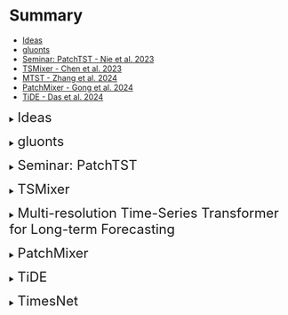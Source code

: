 # Summary

- [Ideas](#ideas)
- [gluonts](#gluonts)
- [Seminar: PatchTST - Nie et al. 2023](#patchtst)
- [TSMixer - Chen et al. 2023](#tsmixer)
- [MTST - Zhang et al. 2024](#mtst)
- [PatchMixer - Gong et al. 2024](#patchmixer)
- [TiDE - Das et al. 2024](#tide)

<a id="ideas"></a>
<details close>
<summary><font size="+2">Ideas</font></summary>

- **Probabilistic** Comparison (Better interpretability and decision making):
  - Ways to implement:
    - parameters of distribution and specific loss (log loss?) -> try different distributions
    - maybe try MonteCarlo (once turned probabilistic)
  - How to perform Probabilistic Evaluation:
    - Interval (WIS, Coverage)
    - full distribution (CRPS, WRMSSE)

<br>

- find a better way to utilize and combine the available information
  - Hierarchical patching:
    - use patching, but dynamically (and potentially series dependent):
      - determine the patch length to match the frequency of the underlying time series (maybe via FFT?) -> then feed patches to CNN/RNN to summarize the series information and implement it to the prediction of the target time series (= utilize TimesBlock from TimesNet?) -> could also be combined with semi CD approach (only top k most influential time series considered)
    - Patching with TSMixer -> Try out TSMixer while incorporating patching? (potentially on multiple levels like MTST)
    - PatchMixer -> use hierarchical patching levels but similar architecture?
    - Is Patching and MLP based architecture even reasonable? -> potentially loose out on some benefits of linear architecture (like modelling time-step dependent)
  - Use traditional methods to additionally extract similarities, frequencies and more 

<br>

- Channel dependent methods -> need for other evaluation benchmarks (see TSMixer)
  - methods to capture cross-channel information
    - CNN, RNN, ARIMA? (CNN/RNN in place of $MLP_{feat}$ of TSMixer)
    - maybe use CNN/RNN AR-methods for short term information and Transformer for long-term?
  - maybe include a parameter $\lambda$ to trade-off between CI and CD, for example by ranking the time series at hand and then only allowing information to pass from the most related ones (This could also benefit the discussion of the datasets -> which datasets have many related time series). Also investigate this with patches -> learn which patches of other time series are important, based on patch time point or patch length and considered time series
    - LIFT (Zhao and Zhen, 2024) also calculates cross correlation coefficient, but then reduces to leading indicators -> maybe just use this to rank the correlation and then weight the influence accordingly/only choose a percentage of the other series to consider?

<br>

- Consider auxiliary information -> again needs other benchmark than the standard (M5 like TSMixer)
  - This is especially relevant for TST based models -> could try to add auxiliary information into these models
  - look at how TiDE/TSMixer added auxiliary information into their model

<br>

- more implementation ideas:
  - implement DMS method not IMS
    - maybe DMS architecture based on DeepAR possible?
  - based on MTST -> try Transformer-based models with different positional encodings
  - (is MTST with residual connections between layers useful?)
  - also look into dual forecasting head design like in PatchMixer
  - train models with MAE compared to MSE, as it is more robust (according to Han et al. 2023)
    - Look at PatchMixer ablation study of the Loss Function (tried out MAE+ MSE, MAE, MSE and SmoothL1loss) -> for them MAE w.r.t. MAE and MAE + MSE best w.r.t. MSE


-----
<br>

<br>

### Typology of time series models

| Typology| Explanation| 
|:--------------------------------------------|:---------------|
| Direct multistep forecast|Forecast the horizon as a whole|
| Iterative multistep forecast | Produce forecasts iteratively (often conditioned on previously produced forecasts)|
| Univariate| Forecasting of a single time series|
| Multivariate| Forecasting of multiple time series|
| Global | Model shares parameters across different time series|
| Local| Model parameters are specific per time series|
| Channel independent | Solely consider information from one time series|
| Channel dependent | Consider information from other time series|

-----
<br>

<br>

### Model summary 

| Model + Paper                               | Local/global   | Univariate/Multivariate         | CD/CI                                                 | DMS/IMS         | Covariates|
|:--------------------------------------------|:---------------|:--------------------|:---------------------------------------------------------------------|:-----------------------|:-------|
| PatchTST Nie et al., 2023 | Global | Univariate |CI | DMS | No |
| MTST Zhang et al. 2024 | Global | Univariate |CI | DMS | No |
| TSMixer Chen et al., 2023 | Global | Multivariate | CD | DMS | Yes |
| PatchMixer Gong et al., 2024 | Global | Univariate | CI | DMS | No |
| TiDE Das et al., 2023 | Global | Univariate | CI | DMS | Yes |
| TimesNet Wu et al., 2023  | Global | Multivariate (?) | CD (?) | DMS | No |
| TimeMachine Ahamed et al., 2024 | Global | Univariate/Multivariate | CI/CD | DMS | No |
| ModerTCN Luo et al.,2024  | Global | Multivariate | CD | DMS | No |
| SDCNet Wang et al., 2023 | Global | Multivariate | CD | DMS | No |


<br>

<br>

</details>

<a id="gluonts"></a>
<details close>
<summary><font size="+2">gluonts</font></summary>

- Available (probabilistic) models:

| Model + Paper                               | Local/global   | Data layout         | Architecture/method                                                  | Implementation         |
|:--------------------------------------------|:---------------|:--------------------|:---------------------------------------------------------------------|:-----------------------|
| **PatchTST Nie et al., 2023**                   | Global         | Univariate          | MLP, multi-head attention                                            | Pytorch                |
| LagTST                                      | Global         | Univariate          | MLP, multi-head attention                                            | Pytorch                |
| **DLinear Zeng et al., 2023**                   | Global         | Univariate          | MLP                                                                  | Pytorch                |
| **DeepAR Salinas et al. 2020**                  | Global         | Univariate          | RNN                                                                  | MXNet, PyTorch         |
| DeepState Rangapuram et al. 2018            | Global         | Univariate          | RNN, state-space model                                               | MXNet                  |
| DeepFactor Wang et al. 2019                 | Global         | Univariate          | RNN, state-space model, Gaussian process                             | MXNet                  |
| Deep Renewal Processes Türkmen et al. 2021  | Global         | Univariate          | RNN                                                                  | MXNet                  |
| GPForecaster                                | Global         | Univariate          | MLP, Gaussian process                                                | MXNet                  |
| MQ-CNN Wen et al. 2017                      | Global         | Univariate          | CNN encoder, MLP decoder                                             | MXNet                  |
| MQ-RNN Wen et al. 2017                      | Global         | Univariate          | RNN encoder, MLP encoder                                             | MXNet                  |
| N-BEATS Oreshkin et al. 2019                | Global         | Univariate          | MLP, residual links                                                  | MXNet                  |
| Rotbaum Hasson et al. 2021                  | Global         | Univariate          | XGBoost, Quantile Regression Forests, LightGBM, Level Set Forecaster | Numpy                  |
| Temporal Fusion Transformer Lim et al. 2021 | Global         | Univariate          | LSTM, self attention                                                 | MXNet, PyTorch         |
| Transformer Vaswani et al. 2017             | Global         | Univariate          | MLP, multi-head attention                                            | MXNet                  |
| WaveNet van den Oord et al. 2016            | Global         | Univariate          | Dilated convolution                                                  | MXNet, PyTorch         |
| SimpleFeedForward                           | Global         | Univariate          | MLP                                                                  | MXNet, PyTorch         |
| DeepNPTS                                    | Global         | Univariate          | MLP                                                                  | PyTorch                |
| MQF2 Kan et al. 2022                        | Global         | Univariate          | RNN, ICNN                                                            | PyTorch                |
| DeepVAR Salinas et al. 2019                 | Global         | Multivariate        | RNN                                                                  | MXNet                  |
| GPVAR Salinas et al. 2019                   | Global         | Multivariate        | RNN, Gaussian process                                                | MXNet                  |
| LSTNet Lai et al. 2018                      | Global         | Multivariate        | LSTM                                                                 | MXNet                  |
| DeepTPP Shchur et al. 2020                  | Global         | Multivariate events | RNN, temporal point process                                          | MXNet                  |
| DeepVARHierarchical Rangapuram et al. 2021  | Global         | Hierarchical        | RNN                                                                  | MXNet                  |
| RForecast Hyndman et al. 2008               | Local          | Univariate          | ARIMA, ETS, Croston, TBATS                                           | Wrapped R package      |
| Prophet Taylor et al. 2017                  | Local          | Univariate          | -                                                                    | Wrapped Python package |
| NaiveSeasonal Hyndman et al. 2018           | Local          | Univariate          | -                                                                    | Numpy                  |
| Naive2 Makridakis et al. 1998               | Local          | Univariate          | -                                                                    | Numpy                  |
| NPTS                                        | Local          | Univariate          | -                                                                    | Numpy                  |

</details>

<a id="patchtst"></a>
<details close>
<summary><font size="+2">Seminar: PatchTST</font></summary>

- Convolutional neural networks (CNNs) have been implemented successfully to TSF tasks, e.g. TCN [2] or TimesNet [30], however their receptive field size poses difficulties, as it mainly captures local information. Although the receptive field of CNNs can be extended to longer windows by stacking several convolutional layers, it still exhibits difficulties of capturing long-term time series relations effectively.
- time series often contain short- and long-term correlations, which are relevant during time series prediction [15].
- In contrast to the NLP domain, Zerveas et al. [37] propose that layer normalization is inferior to batch normalization in time series applications, as batch normalization can reduce the extent of outlier values, which is a specific problem of time series.
- Nie et al. suggest that CD models are more likely to overfit to the training data.
- Han et al. propose that the optimal coefficients of the CD approach are dependent on the correlation of each channel. In contrast, the CI model’s optimal parameters are determined by the sum (mean) of the correlation of all channels. Hence, the CI approach exhibits less distribution shift, because the sum of correlation differences between train and test data has lower variation than the correlation differences of individual channels. Subsequently, Han et al. [11] propose that CD methods have high capacity and low robustness, whereas CI approaches have low capacity and high robustness.

Research works on CI/CD strategies:
- Han et al. [11] propose to use the L1 loss during training of CD methods, as it increases the robustness. In addition, they compared the effects of the look-back window length L on CI and CD models, where they found that an increase of L results in more available information and a higher capacity of the model. Hence, their experiments suggest that CI models always benefit from longer window lengths, while CD models often perform worse following an increasing L.
- Xue et al. [33] introduced Channel Aligned Robust Blend Transformer (CARD), which handles some disadvantages of CI Transformers and manages to outperform state-of-the-art models, such as PatchTST, TimesNet, Crossformer, FEDformer or Dlinear [21, 36], on several benchmark data sets. It introduces a channel-aligned attention mechanism, a token blend module and a robust loss function to efficiently leverage cross-channel correlations.
- Zhao and Shen [39] argue that different time series are connected via locally stationary lead-lag relations, in which a leading indicator influences other series, e.g. the body temperature may decrease after one hour when certain medicine is taken. Hence, they introduce LIFT, which is a method to estimate and incorporate leading indicators, as a type of plugin to arbitrary forecasting models. Furthermore, a CI backbone in combination with LIFT, separates the modeling of time and channel dependence into two parts, which potentially reduces the optimization challenge of original CD methods. They showed that LIFT was able to improve the performances of PatchTST, DLinear and Crossformer[21, 36].
- Wang et al. [27] present CSformer, which is a CD method that utilizes a two-stage self-attention strategy to separately extract time and channel information efficiently. CSformer outperformed iTransformer, PatchTST and Crossformer [21] among many more on several benchmark datasets.
- Gao et al. [8] introduced Client, which similarly outperforms TimesNet, DLinear and FEDformer [41], by utilizing linear and attention modules to capture time and channel information respectively.

Patching:
- Zhang and Yan [38], Crossformer, propose that these models (token wise time series elements) primarily capture cross-time relations, whereas cross-channel relationships are not represented in the embedding. Therefore, they introduced dimension-segment-wise embedding, which is closely related to patching.
- Wu et al.[30], TimesNet, introduced another patching process alternative. They propose to use the Fast Fourier Transform algorithm, transforming the 1D univariate time series into a 2D representation.

PatchTST

![alt text](img/PatchTST/Fig1.png)

</details>

<a id="tsmixer"></a>
<details close>
<summary><font size="+2">TSMixer</font></summary>
Abstract

- However, recent work demonstrates that simple univariate linear models can outperform such deep learning models on several commonly used academic benchmarks.
- Extending them, in this paper, we investigate the capabilities of linear models for time-series forecasting and present Time-Series Mixer (TSMixer), a novel architecture designed by stacking multi-layer perceptrons (MLPs). TSMixer is based on mixing operations along both the time and feature dimensions to extract information efficiently
- comparable performance on academic benchmarks and superior performance on M5 benchmark
- results underline importance of efficiently utilizing cross-variate and auxiliary information

Introduction
- propose two models:
  - stacking temporal linear models with non-linearities (TMix-Only)
  - introducing cross-variate feed-forward layers (TSMixer) (applies MLPs across time and feature dimensions)
- The residual designs ensure that TSMixer retains the capacity of temporal linear models while still being able to exploit cross-variate information
- on academic datasets -> they show that stacking of linear models is very effective and that cross-series information is less important on these datasets. Also, they outperform the other multivariate models & are on par with univariate ones.
- on M5 -> cross-variate information is indeed useful, and implement design to use TSMixer with auxiliary information. Outperforms DeepAR and TFT

Related work
- propose that dataset bias of academic benchmark datasets mainly advocates for univariate models
- drawback of real-world models (DeepAR or TFT) is their complexity, especially in comparison with linear univariate models

![](img/TSMixer/Tab1.png)

Linear models
- We then compare linear models with other architectures and show that linear models have a characteristic not present in RNNs and Transformers – they have the appropriate representation capacity to learn the time dependency for a univariate time series.
- Linear models possess a unique characteristic wherein the weights of the mapping are fixed for each time step in the input sequence. This “time-step-dependent” characteristic is a crucial component of our previous findings and stands in contrast to recurrent or attention-based architectures, where the weights over the input sequence are outputs of a "data-dependent" function, such as the gates in LSTMs or attention layers in Transformers.
- Conversely, even though recurrent or attention architectures have high representational capacity, achieving time-step independence is challenging for them. They usually overfit on the data instead of solely considering the positions

TSMixer architecture
- propose natural enhancement of linear model -> stacking multiple linear models with non-linearities via MLPs
- additionally leverage cross-variate information apply MLPs in time and feature domain in alternating manner
- The time-domain MLPs are shared across all of the features, while the feature-domain MLPs are shared across all of the time steps
- architecture allows long look-back window length L, while parameter growth complexity is only O(L + C)
- To better understand the utility of cross-variate information and feature-mixing, we also consider a simplified variant of TSMixer that only employs time-mixing, referred to as TMix-Only, which consists of a residual MLP shared across each variate, see Figure below.
![TMix-Only](img/TSMixer/Fig3.png)

TSMixer (multivariate) architecture

- The columns of the inputs means different features/variates and the rows are time steps. The fully-connected operations are row-wise. TSMixer contains interleaving time-mixing and feature-mixing MLPs to aggregate information. The number of mixer layer is denoted as N. <b>The time-mixing MLPs are shared across all features and the feature-mixing MLPs are shared across all of the time steps.</b> The design allow TSMixer to automatically adapt the use of both temporal and cross-variate information with limited number of parameters for superior generalization. ![](img/TSMixer/Fig1.png)

Extended TSMixer for Time Series Forecasting with Auxiliary Information
- We first design the align stage to project the feature with different shapes into the same shape. Then we can concatenate the features and seamlessly apply feature mixing on them. We extend TSMixer as illustrated in Fig. 4. The architecture comprises two parts: align and mixing. In the align stage, TSMixer aligns historical features ($R^{L×C_x}$ ) and future features ($R^{T×C_z}$) into the same shape ($R^{L×C_h}$) by applying temporal projection and a feature-mixing layer, where $C_h$ represents the size of hidden layers. Additionally, it repeats the static features to transform their shape from $R^{1×C_s}$ to $R^{T×C_s}$ in order to align the output length.

Experiments
- Data ![](img/TSMixer/Tab2.png)
- Results (best=red, 2nd=blue, ** taken from Nie et al. 2023, TMix_only not highlighted) ![](img/TSMixer/Tab3.png)
- use input length 512, Adam with <b>MSE objective</b> and apply RevIN

- M5: prediction length T=28, input length L=35, optimize log-likelihood of negative binomial distribution. Aggregate predictions at different levels and evaluate via weighted root mean squared scaled error (WRMSSE).
- without auxiliary data ![](img/TSMixer/Tab4.png)
- with auxiliary data ![](img/TSMixer/Tab5.png)
- computational cost ![alt text](img/TSMixer/Tab6.png)
</details>

<a id="mtst"></a>
<details close>
<summary><font size="+2">Multi-resolution Time-Series Transformer for Long-term Forecasting</font></summary>

abstract

- Recent Transformers apply patching -> The patch size controls the ability of transformers to learn the temporal patterns at different frequencies: shorter patches are effective for learning localized, high-frequency patterns, whereas mining long-term seasonalities and trends requires longer patches
- propose MTST = consists of a multi-branch architecture for simultaneous modeling of diverse temporal patterns at different resolutions. In contrast to many existing time-series transformers, we employ relative positional encoding, which is better suited for extracting periodic components at different scales.

Introduction

- according to Zhang (2023) and Nie (2023) time-stamp based tokens prevents attention mechanisms from effectively capturing temporal patterns.
- but these patch-based methods do not explicitly incorporate multi-scale analysis, which has proved effective in many time-series modeling domains.
- Therefore, in this work, we endow patch-based TSTs with the ability to learn multi-scale features with attention mechanisms via multi-resolution representations.
- Unlike previous works that rely on subsampling, MTST constructs a multi-resolution representation by simply adjusting the patch-level tokenization of a time-series: a large number of small-sized patches leads to high-resolution feature maps; a small number of large-sized patches results in low-resolution feature maps. By constructing multiple sets of tokens with different patch-sizes, each MTST layer can model the temporal patterns of different frequencies simultaneously with multi-branch self-attentions
- As shown in an example from the Electricity dataset (Figure 1), the role of the branch with larger-size patches is mostly to capture the  owerfrequency and coarser temporal patterns; the branch with smaller-size patches contributes to modeling the higher-frequency and finer temporal patterns.

![](img/MTST/Fig1.png)

methodology

![](img/MTST/Fig2.png)

- The Multi-Scale Time-Series Transformer (MTST) consists of N layers, each designed to capture different temporal patterns in time-series data through a multi-branch architecture.
- Each MTST layer contains multiple branches, with \( B_n \) branches in the \( n \)-th layer. This multi-branch design enables the model to learn time-series representations at multiple scales.
- Each branch contains a tokenizer with unique patch sizes, that converts the input into patches, which are subsequently treated as tokens.
- Then, Tokens in each branch undergo self-attention (SA) with relative positional encoding (RPE) and outputs from all branches in each layer are combined into a single embedding. This fused embedding serves as the input for the subsequent MTST layer.
- **Channel Independent model**: following the protocol in the previous works (Zeng et al., 2023; Nie et al., 2023), MTST processes each x1:L,m  independently to generate the output xbL+1:L+T ,m, and subsequently combine them to form a multivariate forecast.
- **BUT**: MTST is not limited by channelindependence and is readily extended to other patch-based TSTs that model dependencies among variates, such as the Crossformer (Zhang and Yan, 2023).

Branch specific tokenization

- Let $y^{(n-1)} \in R^{d_{n-1} \times 1}$ be the $d_{n−1}$-dimensional output representation of a univariate time-series at the (n−1)-th layer (Combined Output after each layer).
- The first output has $d_0$ = L, such that $y^{(0)} = x$ (= input x) & last output has $d_0$ = T, such that $y^{(N)} = \hat{x}$ (= prediction).
- $b_n$-th branches patch length $P_{b_n}$ and stride $S_{b_n}$. Then Tokenizer: $$ T_{b_n}: R^{d_n \times 1}->R^{J_{b_n} \times P_{b_n}}$$ transforms previous output vector into $J_{b_n} = ...$ overlapping patches via sliding window approach.
- branch patch length is shared across layers? -> each layer learns multiple representations (each branch) for each patch length -> How is the nubmer branches and consequently the specific patches determined?

self attention

- self-attention in MTST is performed on the patch-level tokens in each branch independently.

relative positional encoding

- encodes distances between each pair of tokens -> enables each token to identify similar tokens on a synthetic dataset with strong periodic patterns with considerably better accuracy.

![](img/MTST/Fig3.png)

related works - multi-scale feature learning

- Several recent time-series forecasting techniques have incorporated multi-scale analysis. NHiTS (Challu et al., 2022) introduces multi-rate signal sampling and hierarchical interpolation to model features at multiple granularities. MICN (Wang et al., 2023) incorporates convolution with different kernel sizes to learn multi-scale features. TimesNet (Wu et al., 2023) strives to capture the multi-periodicity in time-series by converting 1D sequences to a set of 2D tensors.Among transformer-based models, Pyraformer (Liu et al., 2021a) forms a multi-resolution representation via pyramidal attention. Scaleformer (Shabani et al., 2023) proposes a multi-resolution representation framework for existing timestamp-based TSTs via down/up-sampling.

experiments

![](img/MTST/Tab2.png)

- As a multi-scale convolution-based approach, MICN demonstrates competitive performance for small prediction horizons T, but encounters more severe performance degradation for larger T. This matches the observations in previous works that convolution-based models struggle to capture long-range dependencies. This motivates the development of Transformer-based models for long-term forecasting.

![](img/MTST/Tab6.png)


</details>

<a id="patchmixer"></a>
<details close>
<summary><font size="+2">PatchMixer</font></summary>

abstract

- patch-based Transformers showed good results -> But, Is the impressive performance of patch-based transformers primarily due to the use of patches rather than the transformer architecture itself?
- introduce PatchMixer, a patch-based CNN with depthwise separable convolution
- We also found that optimizing the patch embedding parameters and enhancing the objective function enables PatchMixer to better adapt to different datasets, thereby improving the generalization of the patch-based approach.

introduction

- in LTSF prevalent methods are usually Transformer or MLP-based, due to their global receptive field
- CNNs only have a local receptive field (therefore maybe unsuitable for LTSF), however achieving similar results could highlight the importance of preprocessing
- In this paper, we introduce a novel patch-based model known as PatchMixer. It is based on a depthwise separable convolutional module and distinguished by its “patchmixing” design, which (i) processes time series data in patches, retaining the sequential structure, and (ii) captures dependencies within and across variables through shared weights, emphasizing the role of patch-based preprocessing in striking a balance between efficiency and performance.

The Patch-Mixing design

- First the multivariate Time series is split into univariate ones -> **Channel Independent approach**
- after splitting the series is divided into patches of length P (patch length) with overlap S (stride)
- propose patch-mixing, which uses patching and channel independence to extract cross-patch temporal features.
- intra-varaible effects (right in Figure below) are more pronounced and hold significant mutual information in the main datasets
![](img/PatchMixer/Fig1.png.png)

The PatchMixer Model

![](img/PatchMixer/Fig2.png.png)

- We employ a patch-based DWConv module called PatchMixer Block. This design holds efficient parameter usage while maintaining a wide receptive field via patch embedding. Besides, we also devise dual forecasting heads, ensuring a holistic feature representation.

PatchMixer Block

- uses DWConv at its core
- **depthwise convolution** with Kernel size 8, and GELU activation function, BN is batch norm: $$x_l^{N \times D} = BN(\sigma (Conv_{N \to N} (x_{l-1}^{N \times D})), kernel=step=K)$$
- **pointwise convolution** captures inter-patch feature correlations. $$x_{l+1}^{A \times D} = BN(\sigma (Conv_{N \to N} (x_{l}^{N \times D})), kernel=step=1)$$
- **dual forecasting heads**: residual connection spotlights linear trends and MLP head addresses non-linear dynamics

Experiments

- use MAE and MSE in a 1:1 ratio as the loss function
![](img/PatchMixer/Tab2.png) 

Ablation study:
![](img/PatchMixer/Tab3.png)
- results:
  - patch technique enhances performance across various dataset sizes
  - The convolutional module outperforms the attention mechanism across all datasets
  - The linear head is more effective on small datasets, while the MLP head excels on larger ones; the dual-head combination provides balanced performance.

</details>

<a id="tide"></a>
<details close>
<summary><font size="+2">TiDE</font></summary>

</details>

<a id="timesnet"></a>
<details close>
<summary><font size="+2">TimesNet</font></summary>
</details>